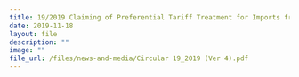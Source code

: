 ```yaml
---
title: 19/2019 Claiming of Preferential Tariff Treatment for Imports from the European Union to Singapore
date: 2019-11-18
layout: file
description: ""
image: ""
file_url: /files/news-and-media/Circular 19_2019 (Ver 4).pdf
---
```




